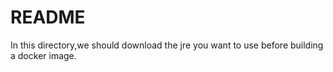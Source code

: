 # README

In this directory,we should download the jre you want to use before building a docker image.
